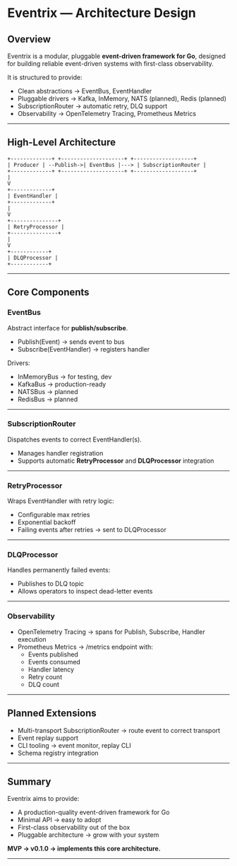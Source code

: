 # Eventrix — Architecture Design

## Overview

Eventrix is a modular, pluggable **event-driven framework for Go**, designed for building reliable event-driven systems with first-class observability.

It is structured to provide:

* Clean abstractions → EventBus, EventHandler  
* Pluggable drivers → Kafka, InMemory, NATS (planned), Redis (planned)  
* SubscriptionRouter → automatic retry, DLQ support  
* Observability → OpenTelemetry Tracing, Prometheus Metrics

---

## High-Level Architecture
```plaintext
+-------------+ +--------------------+ +-------------------+
| Producer | --Publish->| EventBus |---> | SubscriptionRouter |
+-------------+ +--------------------+ +-------------------+
|
V
+-------------+
| EventHandler |
+-------------+
|
V
+---------------+
| RetryProcessor |
+---------------+
|
V
+------------+
| DLQProcessor |
+------------+
```
---

## Core Components

### EventBus

Abstract interface for **publish/subscribe**.
- Publish(Event) → sends event to bus
- Subscribe(EventHandler) → registers handler

Drivers:
- InMemoryBus → for testing, dev
- KafkaBus → production-ready
- NATSBus → planned
- RedisBus → planned

---

### SubscriptionRouter

Dispatches events to correct EventHandler(s).
- Manages handler registration
- Supports automatic **RetryProcessor** and **DLQProcessor** integration

---

### RetryProcessor

Wraps EventHandler with retry logic:
- Configurable max retries
- Exponential backoff
- Failing events after retries → sent to DLQProcessor

---

### DLQProcessor

Handles permanently failed events:
- Publishes to DLQ topic
- Allows operators to inspect dead-letter events

---

### Observability

- OpenTelemetry Tracing → spans for Publish, Subscribe, Handler execution
- Prometheus Metrics → /metrics endpoint with:
    - Events published
    - Events consumed
    - Handler latency
    - Retry count
    - DLQ count

---

## Planned Extensions

- Multi-transport SubscriptionRouter → route event to correct transport
- Event replay support
- CLI tooling → event monitor, replay CLI
- Schema registry integration

---

## Summary

Eventrix aims to provide:
- A production-quality event-driven framework for Go
- Minimal API → easy to adopt
- First-class observability out of the box
- Pluggable architecture → grow with your system

**MVP → v0.1.0 → implements this core architecture.**

---
